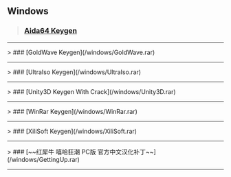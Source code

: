 ## Windows<br>
> ### [Aida64 Keygen](/windows/Aida64.rar)
<hr>
> ### [GoldWave Keygen](/windows/GoldWave.rar)
<hr>
> ### [UltraIso Keygen](/windows/UltraIso.rar)
<hr>
> ### [Unity3D Keygen With Crack](/windows/Unity3D.rar)
<hr>
> ### [WinRar Keygen](/windows/WinRar.rar)
<hr>
> ### [XiliSoft Keygen](/windows/XiliSoft.rar)
<hr>
> ### [~~红犀牛 嘻哈狂潮 PC版 官方中文汉化补丁~~](/windows/GettingUp.rar)
<hr>
